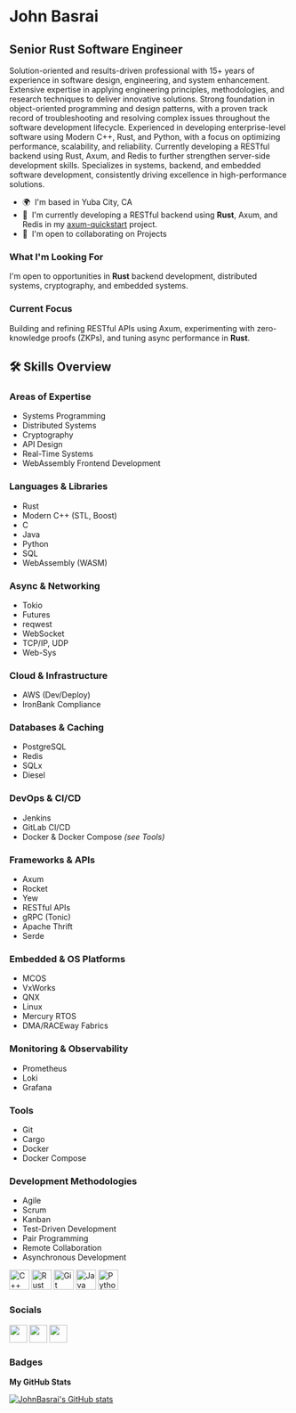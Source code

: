 # John Basrai

**Senior Rust Software Engineer**
------------------------

Solution-oriented and results-driven professional with 15+ years of experience in software design, engineering, and system enhancement. Extensive expertise in applying engineering principles, methodologies, and research techniques to deliver innovative solutions. Strong foundation in object-oriented programming and design patterns, with a proven track record of troubleshooting and resolving complex issues throughout the software development lifecycle. Experienced in developing enterprise-level software using Modern C++, Rust, and Python, with a focus on optimizing performance, scalability, and reliability. Currently developing a RESTful backend using Rust, Axum, and Redis to further strengthen server-side development skills. Specializes in systems, backend, and embedded software development, consistently driving excellence in high-performance solutions.

* 🌍  I'm based in Yuba City, CA
* 🧠  I'm currently developing a RESTful backend using **Rust**, Axum, and Redis in my [axum-quickstart](https://github.com/JohnBasrai/axum-quickstart) project.
* 🤝  I'm open to collaborating on Projects

### What I'm Looking For
I'm open to opportunities in **Rust** backend development, distributed systems, cryptography, and embedded systems.

### Current Focus
Building and refining RESTful APIs using Axum, experimenting with zero-knowledge proofs (ZKPs), and tuning async performance in **Rust**.

## 🛠️ Skills Overview

### Areas of Expertise
- Systems Programming
- Distributed Systems
- Cryptography
- API Design
- Real-Time Systems
- WebAssembly Frontend Development

### Languages & Libraries
- Rust
- Modern C++ (STL, Boost)
- C
- Java
- Python
- SQL
- WebAssembly (WASM)

### Async & Networking
- Tokio
- Futures
- reqwest
- WebSocket
- TCP/IP, UDP
- Web-Sys

### Cloud & Infrastructure
- AWS (Dev/Deploy)
- IronBank Compliance

### Databases & Caching
- PostgreSQL
- Redis
- SQLx
- Diesel

### DevOps & CI/CD
- Jenkins
- GitLab CI/CD
- Docker & Docker Compose *(see Tools)*

### Frameworks & APIs
- Axum
- Rocket
- Yew
- RESTful APIs
- gRPC (Tonic)
- Apache Thrift
- Serde

### Embedded & OS Platforms
- MCOS
- VxWorks
- QNX
- Linux
- Mercury RTOS
- DMA/RACEway Fabrics

### Monitoring & Observability
- Prometheus
- Loki
- Grafana

### Tools
- Git
- Cargo
- Docker
- Docker Compose

### Development Methodologies
- Agile
- Scrum
- Kanban
- Test-Driven Development
- Pair Programming
- Remote Collaboration
- Asynchronous Development


<p align="left">
<a href="https://docs.microsoft.com/en-us/cpp/?view=msvc-170" target="_blank" rel="noreferrer"><img src="https://raw.githubusercontent.com/danielcranney/readme-generator/main/public/icons/skills/cplusplus-colored.svg" width="36" height="36" alt="C++" /></a>
<a href="https://www.rust-lang.org/" target="_blank" rel="noreferrer"><img src="https://raw.githubusercontent.com/danielcranney/readme-generator/main/public/icons/skills/rust-colored.svg" width="36" height="36" alt="Rust" /></a>
<a href="https://git-scm.com/" target="_blank" rel="noreferrer"><img src="https://raw.githubusercontent.com/danielcranney/readme-generator/main/public/icons/skills/git-colored.svg" width="36" height="36" alt="Git" /></a>
<a href="https://www.oracle.com/java/" target="_blank" rel="noreferrer"><img src="https://raw.githubusercontent.com/danielcranney/readme-generator/main/public/icons/skills/java-colored.svg" width="36" height="36" alt="Java" /></a>
<a href="https://www.python.org/" target="_blank" rel="noreferrer"><img src="https://raw.githubusercontent.com/danielcranney/readme-generator/main/public/icons/skills/python-colored.svg" width="36" height="36" alt="Python" /></a>
</p>


### Socials

<p align="left"> <a href="https://discord.com/users/JohnBasrai" target="_blank" rel="noreferrer"><img src="https://raw.githubusercontent.com/danielcranney/readme-generator/main/public/icons/socials/discord.svg" width="32" height="32" /></a> <a href="https://www.github.com/JohnBasrai" target="_blank" rel="noreferrer"><img src="https://raw.githubusercontent.com/danielcranney/readme-generator/main/public/icons/socials/github.svg" width="32" height="32" /></a> <a href="https://www.linkedin.com/in/JohnBasrai" target="_blank" rel="noreferrer"><img src="https://raw.githubusercontent.com/danielcranney/readme-generator/main/public/icons/socials/linkedin.svg" width="32" height="32" /></a></p>

### Badges

<b>My GitHub Stats</b>

<a href="http://www.github.com/JohnBasrai"><img src="https://github-readme-stats.vercel.app/api?username=JohnBasrai&show_icons=true&hide=&count_private=true&title_color=0891b2&text_color=ffffff&icon_color=0891b2&bg_color=1c1917&hide_border=true&show_icons=true" alt="JohnBasrai's GitHub stats" /></a>

